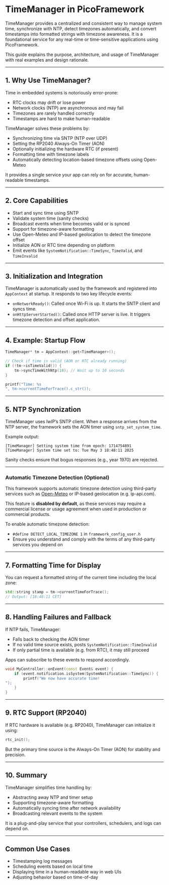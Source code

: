 
# TimeManager in PicoFramework

TimeManager provides a centralized and consistent way to manage system time, synchronize with NTP, detect timezones automatically, and convert timestamps into formatted strings with timezone awareness. It is a foundational service for any real-time or time-sensitive applications using PicoFramework.

This guide explains the purpose, architecture, and usage of TimeManager with real examples and design rationale.

---

## 1. Why Use TimeManager?

Time in embedded systems is notoriously error-prone:

- RTC clocks may drift or lose power
- Network clocks (NTP) are asynchronous and may fail
- Timezones are rarely handled correctly
- Timestamps are hard to make human-readable

TimeManager solves these problems by:

- Synchronizing time via SNTP (NTP over UDP)
- Setting the RP2040 Always-On Timer (AON)
- Optionally initializing the hardware RTC (if present)
- Formatting time with timezone labels
- Automatically detecting location-based timezone offsets using Open-Meteo

It provides a single service your app can rely on for accurate, human-readable timestamps.

---

## 2. Core Capabilities

- Start and sync time using SNTP
- Validate system time (sanity checks)
- Broadcast events when time becomes valid or is synced
- Support for timezone-aware formatting
- Use Open-Meteo and IP-based geolocation to detect the timezone offset
- Initialize AON or RTC time depending on platform
- Emit events like `SystemNotification::TimeSync`, `TimeValid`, and `TimeInvalid`

---

## 3. Initialization and Integration

TimeManager is automatically used by the framework and registered into `AppContext` at startup. It responds to two key lifecycle events:

- `onNetworkReady()`: Called once Wi-Fi is up. It starts the SNTP client and syncs time.
- `onHttpServerStarted()`: Called once HTTP server is live. It triggers timezone detection and offset application.

---

## 4. Example: Startup Flow

```cpp
TimeManager* tm = AppContext::get<TimeManager>();

// Check if time is valid (AON or RTC already running)
if (!tm->isTimeValid()) {
    tm->syncTimeWithNtp(10); // Wait up to 10 seconds
}

printf("Time: %s
", tm->currentTimeForTrace().c_str());
```

---

## 5. NTP Synchronization

TimeManager uses lwIP’s SNTP client. When a response arrives from the NTP server, the framework sets the AON timer using `sntp_set_system_time`.

Example output:

```
[TimeManager] Setting system time from epoch: 1714754891
[TimeManager] System time set to: Tue May 3 18:48:11 2025
```

Sanity checks ensure that bogus responses (e.g., year 1970) are rejected.

---

### Automatic Timezone Detection (Optional)

This framework supports automatic timezone detection using third-party services such as [Open-Meteo](https://open-meteo.com/) or IP-based geolocation (e.g. ip-api.com).

This feature is **disabled by default**, as these services may require a commercial license or usage agreement when used in production or commercial products.

To enable automatic timezone detection:

-  `#define DETECT_LOCAL_TIMEZONE 1` in `framework_config_user.h`
- Ensure you understand and comply with the terms of any third-party services you depend on


---

## 7. Formatting Time for Display

You can request a formatted string of the current time including the local zone:

```cpp
std::string stamp = tm->currentTimeForTrace();
// Output: [18:48:11 CET]
```

---

## 8. Handling Failures and Fallback

If NTP fails, TimeManager:

- Falls back to checking the AON timer
- If no valid time source exists, posts `SystemNotification::TimeInvalid`
- If only partial time is available (e.g. from RTC), it may still proceed

Apps can subscribe to these events to respond accordingly.

```cpp
void MyController::onEvent(const Event& event) {
    if (event.notification.isSystem(SystemNotification::TimeSync)) {
        printf("We now have accurate time!
");
    }
}
```

---

## 9. RTC Support (RP2040)

If RTC hardware is available (e.g. RP2040), TimeManager can initialize it using:

```cpp
rtc_init();
```

But the primary time source is the Always-On Timer (AON) for stability and precision.

---

## 10. Summary

TimeManager simplifies time handling by:

- Abstracting away NTP and timer setup
- Supporting timezone-aware formatting
- Automatically syncing time after network availability
- Broadcasting relevant events to the system

It is a plug-and-play service that your controllers, schedulers, and logs can depend on.

---

## Common Use Cases

- Timestamping log messages
- Scheduling events based on local time
- Displaying time in a human-readable way in web UIs
- Adjusting behavior based on time-of-day

